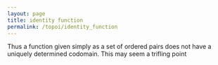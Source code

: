 ```yaml
---
layout: page
title: identity function
permalink: /topoi/identity_function
---
```

Thus a function given simply as a set of ordered pairs does not have a uniquely determined codomain. This may seem a trifling point
